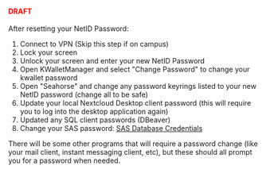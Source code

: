 <h4 style="color: red;">

DRAFT

</h4>

After resetting your NetID Password:

1.  Connect to VPN (Skip this step if on campus)
2.  Lock your screen
3.  Unlock your screen and enter your new NetID Password
4.  Open KWalletManager and select "Change Password" to change your
    kwallet password
5.  Open "Seahorse" and change any password keyrings listed to your new
    NetID password (change all to be safe)
6.  Update your local Nextcloud Desktop client password (this will
    require you to log into the desktop application again)
7.  Updated any SQL client passwords (DBeaver)
8.  Change your SAS password: [SAS Database
    Credentials](SAS_Database_Credentials "wikilink")

There will be some other programs that will require a password change
(like your mail client, instant messaging client, etc), but these should
all prompt you for a password when needed.